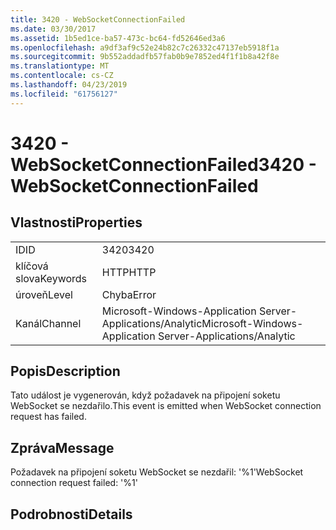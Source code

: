```yaml
---
title: 3420 - WebSocketConnectionFailed
ms.date: 03/30/2017
ms.assetid: 1b5ed1ce-ba57-473c-bc64-fd52646ed3a6
ms.openlocfilehash: a9df3af9c52e24b82c7c26332c47137eb5918f1a
ms.sourcegitcommit: 9b552addadfb57fab0b9e7852ed4f1f1b8a42f8e
ms.translationtype: MT
ms.contentlocale: cs-CZ
ms.lasthandoff: 04/23/2019
ms.locfileid: "61756127"
---
```

# <a name="3420---websocketconnectionfailed"></a><span data-ttu-id="bcef2-102">3420 - WebSocketConnectionFailed</span><span class="sxs-lookup"><span data-stu-id="bcef2-102">3420 - WebSocketConnectionFailed</span></span>
## <a name="properties"></a><span data-ttu-id="bcef2-103">Vlastnosti</span><span class="sxs-lookup"><span data-stu-id="bcef2-103">Properties</span></span>  
  
|||  
|-|-|  
|<span data-ttu-id="bcef2-104">ID</span><span class="sxs-lookup"><span data-stu-id="bcef2-104">ID</span></span>|<span data-ttu-id="bcef2-105">3420</span><span class="sxs-lookup"><span data-stu-id="bcef2-105">3420</span></span>|  
|<span data-ttu-id="bcef2-106">klíčová slova</span><span class="sxs-lookup"><span data-stu-id="bcef2-106">Keywords</span></span>|<span data-ttu-id="bcef2-107">HTTP</span><span class="sxs-lookup"><span data-stu-id="bcef2-107">HTTP</span></span>|  
|<span data-ttu-id="bcef2-108">úroveň</span><span class="sxs-lookup"><span data-stu-id="bcef2-108">Level</span></span>|<span data-ttu-id="bcef2-109">Chyba</span><span class="sxs-lookup"><span data-stu-id="bcef2-109">Error</span></span>|  
|<span data-ttu-id="bcef2-110">Kanál</span><span class="sxs-lookup"><span data-stu-id="bcef2-110">Channel</span></span>|<span data-ttu-id="bcef2-111">Microsoft-Windows-Application Server-Applications/Analytic</span><span class="sxs-lookup"><span data-stu-id="bcef2-111">Microsoft-Windows-Application Server-Applications/Analytic</span></span>|  
  
## <a name="description"></a><span data-ttu-id="bcef2-112">Popis</span><span class="sxs-lookup"><span data-stu-id="bcef2-112">Description</span></span>  
 <span data-ttu-id="bcef2-113">Tato událost je vygenerován, když požadavek na připojení soketu WebSocket se nezdařilo.</span><span class="sxs-lookup"><span data-stu-id="bcef2-113">This event is emitted when WebSocket connection request has failed.</span></span>  
  
## <a name="message"></a><span data-ttu-id="bcef2-114">Zpráva</span><span class="sxs-lookup"><span data-stu-id="bcef2-114">Message</span></span>  
 <span data-ttu-id="bcef2-115">Požadavek na připojení soketu WebSocket se nezdařil: '%1'</span><span class="sxs-lookup"><span data-stu-id="bcef2-115">WebSocket connection request failed: '%1'</span></span>  
  
## <a name="details"></a><span data-ttu-id="bcef2-116">Podrobnosti</span><span class="sxs-lookup"><span data-stu-id="bcef2-116">Details</span></span>
